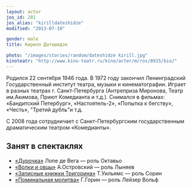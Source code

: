 ```yaml
---
layout: actor
jos_id: 281
jos_alias: "kirilldateshidze"
modified: "2013-07-10"

gender: male
title: Кирилл Датешидзе

photo: "/images/stories/random/dateshidze kirill.jpg"
kinoteatr: "http://www.kino-teatr.ru/kino/acter/m/ros/8915/bio/"
---
```


Родился 22 сентября 1946 года. В 1972 году закончил Ленинградский Государственный институт театра, музыки и кинематографии. Играет в разных театрах г. Санкт-Петербурга (Антреприза Миронова, Театр им.Акимова, Приют Комедианта и т.д.). Снимался в фильмах: «Бандитский Петербург», «Настоятель-2», «Попытка к бегству», «Честь», "Третий дубль"и т.д.

С 2008 года сотрудничает с Санкт-Петербургским государственным драматическим театром «Комедианты».

## Занят в спектаклях

- [«Дурочка»](44-dyrochka.html) Лопе де Вега — роль Октавьо
- [«Волки и овцы»](42-volki-i-ovci.html) А.Островский — роль Лыняев
- [«Записные книжки Тригорина»](72-trigorin.html) Т.Уильямс — роль Сорин
- [«Поминальная молитва»](97-pominalnaia-molitva.html) Г.Горин — роль Лейзер Вольф